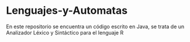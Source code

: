 # Lenguajes-y-Automatas
En este repositorio se encuentra un código escrito en Java, se trata de un Analizador Léxico y Sintáctico para el lenguaje R
